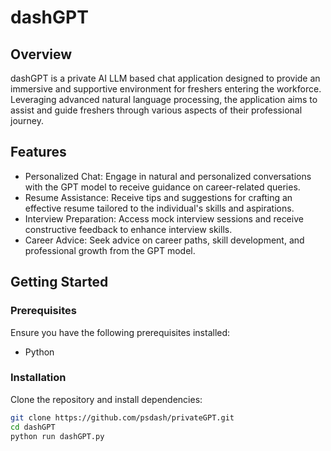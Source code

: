 # dashGPT

## Overview

dashGPT is a private AI LLM based chat application designed to provide an immersive and supportive environment for freshers entering the workforce. Leveraging advanced natural language processing, the application aims to assist and guide freshers through various aspects of their professional journey.

## Features

- Personalized Chat: Engage in natural and personalized conversations with the GPT model to receive guidance on career-related queries.
- Resume Assistance: Receive tips and suggestions for crafting an effective resume tailored to the individual's skills and aspirations.
- Interview Preparation: Access mock interview sessions and receive constructive feedback to enhance interview skills.
- Career Advice: Seek advice on career paths, skill development, and professional growth from the GPT model.

## Getting Started

### Prerequisites

Ensure you have the following prerequisites installed:

- Python

### Installation

Clone the repository and install dependencies:

```bash
git clone https://github.com/psdash/privateGPT.git
cd dashGPT
python run dashGPT.py
